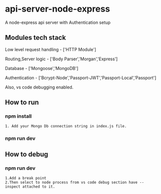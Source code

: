 # api-server-node-express

A node-express api server with Authentication setup

## Modules tech stack

Low level request handling - ['HTTP Module']

Routing,Server logic - ['Body Parser','Morgan','Express']

Database - ['Mongoose','MongoDB']

Authentication - ['Bcrypt-Node','Passport-JWT','Passport-Local','Passport']

Also, vs code debugging enabled.

## How to run

### npm install
    1. Add your Mongo Db connection string in index.js file.

### npm run dev

## How to debug

### npm run dev
 
    1.Add a break point
    2.Then select to node process from vs code debug section have --inspect attached to it. 
